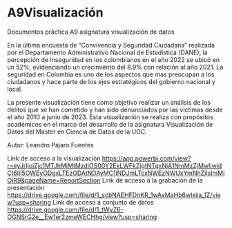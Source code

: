 # A9Visualización
Documentos práctica A9 asignatura visualización de datos

En la última encuesta de “Convivencia y Seguridad Ciudadana” realizada por el Departamento Administrativo Nacional de Estadística (DANE), la percepción de inseguridad en los colombianos en el año 2022 se ubicó en un 52%, evidenciando un crecimiento del 8.9% con relación al año 2021. La seguridad en Colombia es uno de los aspectos que mas preocupan a los ciudadanos y hace parte de los ejes estratégicos del gobierno nacional y local.

La presente visualización tiene como objetivo realizar un análisis de los delitos que se han cometido y han sido denunciados por las victimas desde el año 2010 a junio de 2023. 
Esta visualización se realiza con propósitos académicos en el marco del desarrollo de la asignatura Visualización de Datos del Master en Ciencia de Datos de la UOC.

Autor: Leandro Pájaro Fuentes

Link de acceso a la visualización https://app.powerbi.com/view?r=eyJrIjoiZjc1MTJhMjMtMzdiOS00Y2ExLWFkZjgtNTgxNjA1NmMzZjMwIiwidCI6IjI5OWEyODgxLTEzODAtNDAyMC1iNDJmLTcxNWEzNWUxYmNhZiIsImMiOjR9&pageName=ReportSection
Link de acceso a la grabación de la presentación https://drive.google.com/file/d/1_scbNAEHFDnKR_1wAxMaHb6wIxija_1Z/view?usp=sharing
Link de acceso a conjunto de datos https://drive.google.com/file/d/1_tWyZ6-OGNSrG2e__Ew1er2zmeWECHhg/view?usp=sharing
